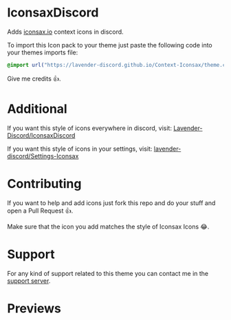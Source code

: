 # IconsaxDiscord
Adds [iconsax.io](https://iconsax.io) context icons in discord.

To import this Icon pack to your theme just paste the following code into your themes imports file:

```css
@import url("https://lavender-discord.github.io/Context-Iconsax/theme.css");
```

Give me credits 👍.

# Additional

If you want this style of icons everywhere in discord, visit: [Lavender-Discord/IconsaxDiscord](https://github.com/Lavender-Discord/IconsaxDiscord)

If you want this style of icons in your settings, visit: [lavender-discord/Settings-Iconsax](https://github.com/Lavender-Discord/Settings-Iconsax)

# Contributing

If you want to help and add icons just fork this repo and do your stuff and open a Pull Request 👍.

Make sure that the icon you add matches the style of Iconsax Icons 😂.

# Support

For any kind of support related to this theme you can contact me in the [support server](https://discord.gg/B9TK7nqRE4).

# Previews

<img src="https://lavender-discord.github.io/Context-Iconsax/assets/1.png" alt="">

<br>

<img src="https://lavender-discord.github.io/Context-Iconsax/assets/2.png" alt="">